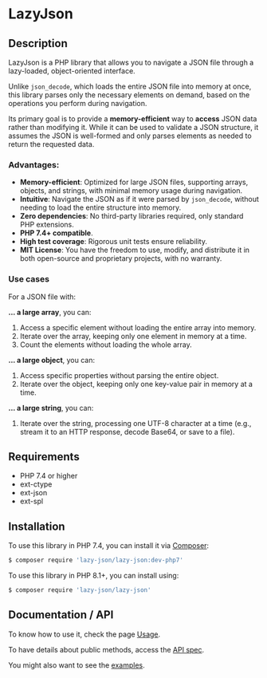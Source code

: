 # LazyJson

## Description

LazyJson is a PHP library that allows you to navigate a JSON file through a lazy-loaded, object-oriented interface.

Unlike `json_decode`, which loads the entire JSON file into memory at once, this library parses only the necessary elements on demand, based on the operations you perform during navigation.

Its primary goal is to provide a **memory-efficient** way to **access** JSON data rather than modifying it. While it can be used to validate a JSON structure, it assumes the JSON is well-formed and only parses elements as needed to return the requested data.

### Advantages:
* **Memory-efficient**: Optimized for large JSON files, supporting arrays, objects, and strings, with minimal memory usage during navigation.
* **Intuitive**: Navigate the JSON as if it were parsed by `json_decode`, without needing to load the entire structure into memory.
* **Zero dependencies**: No third-party libraries required, only standard PHP extensions.
* **PHP 7.4+ compatible**.
* **High test coverage**: Rigorous unit tests ensure reliability.
* **MIT License**: You have the freedom to use, modify, and distribute it in both open-source and proprietary projects, with no warranty.

### Use cases

For a JSON file with:

**... a large array**, you can:

1. Access a specific element without loading the entire array into memory.
2. Iterate over the array, keeping only one element in memory at a time.
3. Count the elements without loading the whole array.

**... a large object**, you can:

1. Access specific properties without parsing the entire object.
2. Iterate over the object, keeping only one key-value pair in memory at a time.

**... a large string**, you can:

1. Iterate over the string, processing one UTF-8 character at a time (e.g., stream it to an HTTP response, decode Base64, or save to a file).

## Requirements

* PHP 7.4 or higher
* ext-ctype
* ext-json
* ext-spl

## Installation

To use this library in PHP 7.4, you can install it via [Composer](https://getcomposer.org/):

```sh
$ composer require 'lazy-json/lazy-json:dev-php7'
```

To use this library in PHP 8.1+, you can install using:

```sh
$ composer require 'lazy-json/lazy-json'
```

## Documentation / API

To know how to use it, check the page [Usage](docs/Usage.md).

To have details about public methods, access the [API spec](docs/API.md).

You might also want to see the [examples](/examples).
